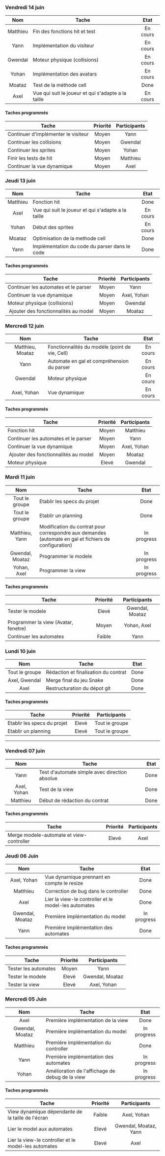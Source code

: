 ### Vendredi 14 juin
| Nom | Tache | Etat |
|:-:|---|:-:|
| Matthieu | Fin des fonctions hit et test | En cours |
| Yann | Implémentation du visiteur | En cours |
| Gwendal | Moteur physique (collisions) | En cours |
| Yohan | Implémentation des avatars | En cours |
| Moataz | Test de la méthode cell | Done |
| Axel | Vue qui suit le joueur et qui s'adapte a la taille | En cours |

#### Taches programmés  
| Tache | Priorité | Participants |
| --- | :-: | :-: |
| Continuer d'implémenter le visiteur | Moyen | Yann |
| Continuer les collisions | Moyen | Gwendal |
| Continuer les sprites | Moyen | Yohan |
| Finir les tests de hit | Moyen | Matthieu |
| Continuer la vue dynamique | Moyen | Axel |

### Jeudi 13 juin
| Nom | Tache | Etat |
|:-:|---|:-:|
| Matthieu | Fonction hit | Done |
| Axel | Vue qui suit le joueur et qui s'adapte a la taille | En cours |
| Yohan | Début des sprites | En cours |
| Moataz | Optimisation de la methode cell | Done |
| Yann | Implémentation du code du parser dans le code | Done |

#### Taches programmés
| Tache | Priorité | Participants |
| --- | :-: | :-: |
| Continuer les automates et le parser| Moyen | Yann |
| Continuer la vue dynamique | Moyen | Axel, Yohan |
| Moteur physique (collisions) | Moyen | Gwendal |
| Ajouter des fonctionnalités au model | Moyen | Moataz |

### Mercredi 12 juin
| Nom | Tache | Etat |
|:-:|---|:-:|
| Matthieu, Moataz | Fonctionnalités du modèle (point de vie, Cell) | En cours |
| Yann | Automate en gal et compréhension du parser | En cours |
| Gwendal | Moteur physique | En cours |
| Axel, Yohan | Vue dynamique | En cours |

#### Taches programmés
| Tache | Priorité | Participants |
| --- | :-: | :-: |
| Fonction hit | Moyen | Matthieu |
| Continuer les automates et le parser| Moyen | Yann |
| Continuer la vue dynamique | Moyen | Axel, Yohan |
| Ajouter des fonctionnalités au model | Moyen | Moataz |
| Moteur physique | Elevé | Gwendal |

### Mardi 11 juin
| Nom | Tache | Etat |
|:-:|---|:-:|
| Tout le groupe | Etablir les specs du projet | Done |
| Tout le groupe | Etablir un planning | Done |
| Matthieu, Yann | Modification du contrat pour correspondre aux demandes (automate en gal et fichiers de configuration) | In progress |
| Gwendal, Moataz | Programmer le modele | In progress |
| Yohan, Axel | Programmer la view | In progress |

#### Taches programmés
| Tache | Priorité | Participants |
| --- | :-: | :-: |
| Tester le modele | Elevé | Gwendal, Moataz |
| Programmer la view (Avatar, fenetre) | Moyen | Yohan, Axel |
| Continuer les automates | Faible | Yann |

### Lundi 10 juin
| Nom | Tache | Etat |
|:-:|---|:-:|
| Tout le groupe | Rédaction et finalisation du contrat | Done |
| Axel, Gwendal | Merge final du jeu Snake | Done |
| Axel | Restructuration du dépot git | Done |

#### Taches programmés

| Tache | Priorité | Participants |
| --- | :-: | :-: |
| Etablir les specs du projet | Elevé | Tout le groupe |
| Etablir un planning | Elevé | Tout le groupe |

---


### Vendredi 07 juin
| Nom | Tache | Etat |
|:-:|---|:-:|
| Yann | Test d'automate simple avec direction absolue | Done |
| Axel, Yohan | Test de la view | Done |
| Matthieu | Début de rédaction du contrat | Done |

#### Taches programmés

| Tache | Priorité | Participants |
| --- | :-: | :-: |
| Merge modele-automate et view-controller | Elevé | Axel |

### Jeudi 06 Juin

| Nom | Tache | Etat |
|:-:|---|:-:|
| Axel, Yohan | Vue dynamique prennant en compte le resize | Done |
| Matthieu | Correction de bug dans le controller | Done |
| Axel | Lier la view-le controller et le model-les automates | Done |
| Gwendal, Moataz | Première implémentation du model | In progress |
| Yann | Première implémentation des automates | Done |

#### Taches programmés

| Tache | Priorité | Participants |
| --- | :-: | :-: |
| Tester les automates | Moyen | Yann |
| Tester le modele | Elevé | Gwendal, Moataz |
| Tester la view | Elevé | Axel, Yohan |

### Mercredi 05 Juin

| Nom | Tache | Etat |
|:-:|---|:-:|
| Axel | Première implémentation de la view | Done |
| Gwendal, Moataz | Première implémentation du model | In progress |
| Matthieu | Première implémentation du controller | Done |
| Yann | Première implémentation des automates | In progress |
| Yohan | Amélioration de l'affichage de debug de la view | In progress |

#### Taches programmés

| Tache | Priorité | Participants |
| --- | :-: | :-: |
| View dynamique dépendante de la taille de l'écran | Faible | Axel, Yohan |
| Lier le model aux automates | Elevé | Gwendal, Moataz, Yann |
| Lier la view-le controller et le model-les automates | Elevé | Axel |



